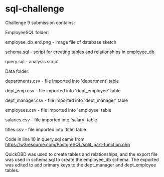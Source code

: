 # sql-challenge

Challenge 9 submission contains:

EmployeeSQL folder:

  employee_db_erd.png - image file of database sketch

  schema.sql - script for creating tables and relationships in employee_db

  query.sql - analysis script

Data folder:

  departments.csv - file imported into 'department' table

  dept_emp.csv - file imported into 'dept_employee' table

  dept_manager.csv - file imported into 'dept_manager' table

  employees.csv - file imported into 'employee' table

  salaries.csv - file imported into 'salary' table

  titles.csv - file imported into 'title' table

Code in line 10 in query.sql came from https://w3resource.com/PostgreSQL/split_part-function.php

QuickDBD was used to create tables and relationships, and the export file was used in schema.sql to create the employee_db schema. The exported was edited to add primary keys to the dept_manager and dept_employee tables.
